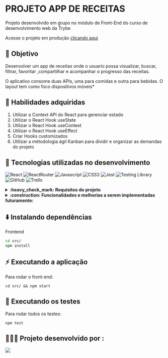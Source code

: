# PROJETO APP DE RECEITAS

Projeto desenvolvido em grupo no módulo de Front-End do curso de desenvolvimento web da Trybe

<p>Acesse o projeto em produção <a href="https://recipes-app-pi-lake.vercel.app/" target="_blank">clicando aqui</a></p>

## 🎯 Objetivo

Desenvolver um app de receitas onde o usuario possa visualizar, buscar, filtrar, favoritar ,compartilhar e acompanhar o progresso das receitas.

O aplicativo consome duas APIs, uma para comidas e outra para bebidas.
O layout tem como foco dispositivos móveis*

## 📝 Habilidades adquiridas

  1.  Utilizar a Context API do React para gerenciar estado
  2.  Utilizar o React Hook useState
  3.  Utilizar o React Hook useContext
  4.  Utilizar o React Hook useEffect
  5.  Criar Hooks customizados
  6.  Utilizar a métodologia ágil Kanban para dividir e organizar as demandas do projeto
  
  ## :pushpin: Tecnologias utilizadas no desenvolvimento
  ![React](https://img.shields.io/badge/react-%2320232a.svg?style=for-the-badge&logo=react&logoColor=%2361DAFB)
  ![ReactRouter](https://img.shields.io/badge/React_Router-CA4245?style=for-the-badge&logo=react-router&logoColor=white)
  ![Javascript](https://img.shields.io/badge/javascript-%23323330.svg?style=for-the-badge&logo=javascript&logoColor=%23F7DF1E)
  ![CSS3](https://img.shields.io/badge/css3-%231572B6.svg?style=for-the-badge&logo=css3&logoColor=white)
  ![Jest](https://img.shields.io/badge/-jest-%23C21325?style=for-the-badge&logo=jest&logoColor=white)
  ![Testing Library](https://img.shields.io/badge/-TestingLibrary-%23E33332?style=for-the-badge&logo=testing-library&logoColor=white)
  ![GitHub](https://img.shields.io/badge/github-%23121011.svg?style=for-the-badge&logo=github&logoColor=white)
  ![Trello](https://img.shields.io/badge/Trello-%23026AA7.svg?style=for-the-badge&logo=Trello&logoColor=white)
  
<details>
  <summary><strong>:heavy_check_mark: Requisitos do projeto  </strong></summary><br />

 - [x] Desenvolva os testes unitários de maneira que a cobertura seja de, no mínimo, 90%
 - [x] Crie todos os elementos que devem respeitar os atributos descritos no protótipo para a tela de login
 - [x] Desenvolva a tela de maneira que a pessoa consiga escrever seu email no input de email e sua senha no input de senha
 - [x] Desenvolva a tela de maneira que o formulário só seja válido após um email válido e uma senha de mais de 6 caracteres serem preenchidos
 - [x] Após a submissão do formulário, salve no localStorage o e-mail da pessoa usuária na chave user
 - [x] Redirecione a pessoa usuária para a tela principal de receitas de comidas após a submissão e validação com sucesso do login
 - [x] Redirecione a pessoa usuária para a tela de perfil ao clicar no botão de perfil
 - [x] Desenvolva o botão de busca que, ao ser clicado, a barra de busca deve aparecer. O mesmo serve para escondê-la
 - [x] Implemente os elementos da barra de busca respeitando os atributos descritos no protótipo
 - [x] Implemente 3 radio buttons na barra de busca: Ingredient, Name e First letter
 - [x] Busque na API de comidas caso a pessoa esteja na página de comidas, e na API de bebidas caso esteja na de bebidas
 - [x] Redirecione para a tela de detalhes da receita caso apenas uma receita seja encontrada, com o ID da mesma na URL
 - [x] Caso a busca retorne mais de uma receita, renderize as 12 primeiras encontradas, exibindo a imagem e o nome de cada uma
 - [x] Exiba um alert caso nenhuma receita seja encontrada
 - [x] Implemente o menu inferior posicionando-o de forma fixa e contendo 2 ícones: um para comidas e outro para bebidas
 - [x] Exiba o menu inferior apenas nas telas indicadas pelo protótipo
 - [x] Redirecione a pessoa usuária para a tela correta ao clicar em cada ícone no menu inferior
 - [x] Carregue as 12 primeiras receitas de comidas ou bebidas, uma em cada card
 - [x] Implemente os botões de categoria para serem utilizados como filtro
 - [x] Implemente o filtro das receitas por meio da API ao clicar no filtro de categoria
 - [x] Implemente o filtro como um toggle, o qual se for selecionado novamente, o app deve retornar as receitas sem nenhum filtro
 - [x] Redirecione a pessoa usuária ao clicar no card para a tela de detalhes, que deve mudar a rota e conter o id da receita na URL
 - [x] Realize uma request para a API passando o id da receita que deve estar disponível nos parâmetros da URL
 - [x] Desenvolva a tela de modo que contenha uma imagem da receita, o título, a categoria em caso de comidas e se é ou não alcoólico em caso de bebidas, uma lista de ingredientes 
       seguidos pelas quantidades, instruções, um vídeo do youtube incorporado e recomendações
 - [x] Implemente as recomendações. Para receitas de comida, a recomendação deverá ser bebida, já para as receitas de bebida a recomendação deverá ser comida
 - [x] Implemente os 6 cards de recomendação, mostrando apenas 2. O scroll é horizontal, similar a um carousel
 - [x] Desenvolva um botão de nome "Start Recipe" que deve ficar fixo na parte de baixo da tela o tempo todo
 - [x] Implemente a solução de forma que, caso a receita já tenha sido feita, o botão "Start Recipe" desapareça
 - [x] Implemente a solução de modo que, caso a receita tenha sido iniciada mas não finalizada, o texto do botão deve ser "Continue Recipe"
 - [x] Redirecione a pessoa usuária caso o botão "Start Recipe" seja clicado, a rota deve mudar para a tela de receita em progresso
 - [x] Implemente um botão de compartilhar e um de favoritar a receita
 - [x] Implemente a solução de forma que, ao clicar no botão de compartilhar, o link de detalhes da receita deve ser copiado para o clipboard e uma mensagem avisando que o link foi 
       copiado deve aparecer na tela em uma tag HTML
 - [x] Salve as receitas favoritas no localStorage na chave favoriteRecipes
 - [x] Implemente o ícone do coração (favorito) de modo que: deve vir preenchido caso a receita esteja favoritada e vazio caso contrário
 - [x] Implemente a lógica no botão de favoritar. Caso seja clicado, o ícone do coração deve mudar seu estado atual, caso esteja preenchido deve mudar para vazio e vice-versa
 - [x] Desenvolva a tela de modo que contenha uma imagem da receita, o título, a categoria em caso de comidas e se é ou não alcoólico em caso de bebidas, uma lista de ingredientes com 
       suas respectivas quantidades e instruções
 - [x] Desenvolva um checkbox para cada item da lista de ingredientes
 - [x] Implemente uma lógica que ao clicar no checkbox de um ingrediente, o nome dele deve ser "riscado" da lista
 - [x] Salve o estado do progresso, que deve ser mantido caso a pessoa atualize a página ou volte para a mesma receita
 - [x] Desenvolva a lógica de favoritar e compartilhar. A lógica da tela de detalhes de uma receita se aplica aqui
 - [x] Implemente a solução de modo que o botão de finalizar receita ("Finish Recipe") só pode estar habilitado quando todos os ingredientes estiverem "checkados" (marcados)
 - [x] Redirecione a pessoa usuária após clicar no botão de finalizar receita ("Finish Recipe"), para a página de receitas feitas, cuja rota deve ser /done-recipes
 - [x] Implemente os elementos da tela de receitas feitas respeitando os atributos descritos no protótipo
 - [x] Desenvolva a tela de modo que, caso a receita do card seja uma comida, ela deve possuir: a foto da receita, nome, categoria, nacionalidade, a data em que a pessoa fez a receita, as 
       2 primeiras tags retornadas pela API e um botão de compartilhar
 - [x] Desenvolva a tela de maneira que, caso a receita do card seja uma bebida, ela deve possuir: a foto da receita, o nome, se é alcoólica, a data em que a pessoa fez a receita e um 
       botão de compartilhar
 - [x] Desenvolva a solução de modo que o botão de compartilhar deve copiar a URL da tela de detalhes da receita para o clipboard
 - [x] Implemente 2 botões que filtram as receitas por comida ou bebida e um terceiro que remove todos os filtros
 - [x] Redirecione para a tela de detalhes da receita caso seja clicado na foto ou no nome da receita
 - [x] Implemente os elementos da tela de receitas favoritas (cumulativo com os atributos em comum com a tela de receitas feitas), respeitando os atributos descritos no protótipo

 - [x] Desenvolva a tela de modo que, caso a receita do card seja uma comida, ela deve possuir: a foto da receita, nome, categoria, nacionalidade, um botão de compartilhar e um de 
        "desfavoritar"
 - [x]  Desenvolva a tela de modo que, caso a receita do card seja uma bebida, ela deve possuir: a foto da receita, nome, se é alcoólica ou não, um botão de compartilhar e um de 
        "desfavoritar"
 - [x] Desenvolva a solução de modo que o botão de compartilhar deve copiar a URL da tela de detalhes da receita para o clipboard
 - [x] Desenvolva a solução de modo que o botão de "desfavoritar" deve remover a receita da lista de receitas favoritas do localStorage e da tela
 - [x] Implemente 2 botões que filtram as receitas por comida ou bebida e um terceiro que remove todos os filtros
 - [x] Redirecione a pessoa usuária ao clicar na foto ou no nome da receita, a rota deve mudar para a tela de detalhes daquela receita
 - [x] Implemente os elementos da tela de perfil respeitando os atributos descritos no protótipo
 - [x] Implemente a solução de maneira que o e-mail da pessoa usuária deve estar visível
 - [x] Implemente 3 botões: um de nome "Done Recipes", um de nome "Favorite Recipes" e um de nome "Logout"
 - [x] Redirecione a pessoa usuária que, ao clicar no botão de "Done Recipes", a rota deve mudar para a tela de receitas feitas
 - [x] Redirecione a pessoa usuária que, ao clicar no botão de "Favorite Recipes", a rota deve mudar para a tela de receitas favoritas
 - [x] Redirecione a pessoa usuária que ao clicar no botão de "Logout", o localStorage deve ser limpo e a rota deve mudar para a tela de login

</details>

<details>
  <summary><strong>:construction: Funcionalidades e melhorias a serem implementadas futuramente: </strong></summary><br />

 - [x] Conectar com o back-End
 - [x] Opção para o usuario buscar refeicoes por categorias e nacionalidade 
 - [x] Responsividade e melhorias no CSS da pagina 
 

</details>

## ⬇️ Instalando dependências

Frontend

  ```bash
  cd src/
  npm install
  ``` 

## ⚡ Executando a aplicação

Para rodar o front-end:

  ```
  cd src/ && npm start
  ```

## 🧪 Executando os testes

Para rodar todos os testes:

  ```
  npm test
 ```
 
 
## 👩🏻‍💻  Projeto desenvolvido por :
  

<a href="https://github.com/lebarrichello/recipes-app/graphs/contributors">
  <img src="https://contrib.rocks/image?repo=lebarrichello/recipes-app" />
</a>


 
